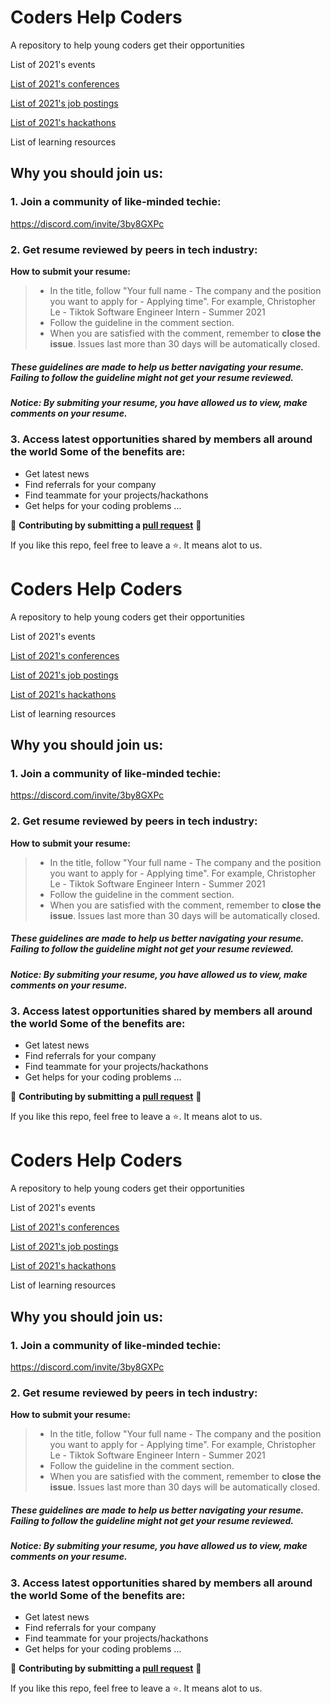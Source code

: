 # Coders Help Coders
A repository to help young coders get their opportunities 

List of 2021's events

[List of 2021's conferences](https://github.com/chrislevn/CodersHelpCoders/tree/main/2021/Conferences)

[List of 2021's job postings](https://github.com/chrislevn/CodersHelpCoders/tree/main/2021/Jobs/Spring%20-%20Internship)

[List of 2021's hackathons](https://github.com/chrislevn/CodersHelpCoders/tree/main/2021/Hackathons)

List of learning resources

## Why you should join us: 
### 1. Join a community of like-minded techie: 
https://discord.com/invite/3by8GXPc

### 2. Get resume reviewed by peers in tech industry: 
**How to submit your resume:**
> - In the title, follow "Your full name - The company and the position you want to apply for - Applying time". For example, Christopher Le - Tiktok Software Engineer Intern - Summer 2021
> - Follow the guideline in the comment section.
> - When you are satisfied with the comment, remember to **close the issue**. Issues last more than 30 days will be automatically closed. 

##### These guidelines are made to help us better navigating your resume. Failing to follow the guideline might not get your resume reviewed.
##### Notice: By submiting your resume, you have allowed us to view, make comments on your resume. 

### 3. Access latest opportunities shared by members all around the world Some of the benefits are: 
- Get latest news
- Find referrals for your company
- Find teammate for your projects/hackathons
- Get helps for your coding problems
...


🤗 **Contributing by submitting a [pull request](https://github.com/susam/gitpr#create-pull-request)** 🤗


If you like this repo, feel free to leave a ⭐. It means alot to us.
# Coders Help Coders
A repository to help young coders get their opportunities 

List of 2021's events

[List of 2021's conferences](https://github.com/chrislevn/CodersHelpCoders/tree/main/2021/Conferences)

[List of 2021's job postings](https://github.com/chrislevn/CodersHelpCoders/tree/main/2021/Jobs/Spring%20-%20Internship)

[List of 2021's hackathons](https://github.com/chrislevn/CodersHelpCoders/tree/main/2021/Hackathons)

List of learning resources

## Why you should join us: 
### 1. Join a community of like-minded techie: 
https://discord.com/invite/3by8GXPc

### 2. Get resume reviewed by peers in tech industry: 
**How to submit your resume:**
> - In the title, follow "Your full name - The company and the position you want to apply for - Applying time". For example, Christopher Le - Tiktok Software Engineer Intern - Summer 2021
> - Follow the guideline in the comment section.
> - When you are satisfied with the comment, remember to **close the issue**. Issues last more than 30 days will be automatically closed. 

##### These guidelines are made to help us better navigating your resume. Failing to follow the guideline might not get your resume reviewed.
##### Notice: By submiting your resume, you have allowed us to view, make comments on your resume. 

### 3. Access latest opportunities shared by members all around the world Some of the benefits are: 
- Get latest news
- Find referrals for your company
- Find teammate for your projects/hackathons
- Get helps for your coding problems
...


🤗 **Contributing by submitting a [pull request](https://github.com/susam/gitpr#create-pull-request)** 🤗


If you like this repo, feel free to leave a ⭐. It means alot to us.
# Coders Help Coders
A repository to help young coders get their opportunities 

List of 2021's events

[List of 2021's conferences](https://github.com/chrislevn/CodersHelpCoders/tree/main/2021/Conferences)

[List of 2021's job postings](https://github.com/chrislevn/CodersHelpCoders/tree/main/2021/Jobs/Spring%20-%20Internship)

[List of 2021's hackathons](https://github.com/chrislevn/CodersHelpCoders/tree/main/2021/Hackathons)

List of learning resources

## Why you should join us: 
### 1. Join a community of like-minded techie: 
https://discord.com/invite/3by8GXPc

### 2. Get resume reviewed by peers in tech industry: 
**How to submit your resume:**
> - In the title, follow "Your full name - The company and the position you want to apply for - Applying time". For example, Christopher Le - Tiktok Software Engineer Intern - Summer 2021
> - Follow the guideline in the comment section.
> - When you are satisfied with the comment, remember to **close the issue**. Issues last more than 30 days will be automatically closed. 

##### These guidelines are made to help us better navigating your resume. Failing to follow the guideline might not get your resume reviewed.
##### Notice: By submiting your resume, you have allowed us to view, make comments on your resume. 

### 3. Access latest opportunities shared by members all around the world Some of the benefits are: 
- Get latest news
- Find referrals for your company
- Find teammate for your projects/hackathons
- Get helps for your coding problems
...


🤗 **Contributing by submitting a [pull request](https://github.com/susam/gitpr#create-pull-request)** 🤗


If you like this repo, feel free to leave a ⭐. It means alot to us.
